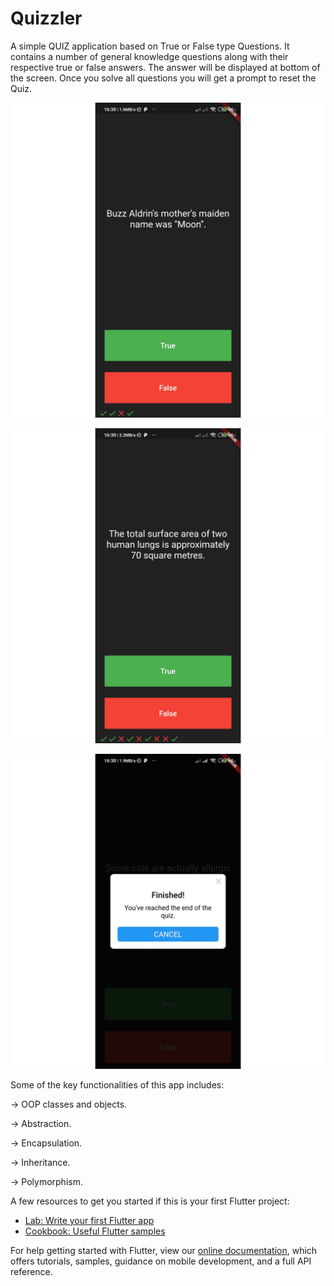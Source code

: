 # Quizzler

A simple QUIZ application based on True or False type Questions.
It contains a number of general knowledge questions along with their respective true or false answers.
The answer will be displayed at bottom of the screen.
Once you solve all questions you will get a prompt to reset the Quiz.

![Main Screen](./Screenshots/SS1.jpg)

![Main Screen](./Screenshots/SS2.jpg)

![Main Screen](./Screenshots/SS3.jpg)

Some of the key functionalities of this app includes:

-> OOP classes and objects.

-> Abstraction.

-> Encapsulation.

-> Inheritance.

-> Polymorphism.

A few resources to get you started if this is your first Flutter project:

- [Lab: Write your first Flutter app](https://flutter.dev/docs/get-started/codelab)
- [Cookbook: Useful Flutter samples](https://flutter.dev/docs/cookbook)

For help getting started with Flutter, view our
[online documentation](https://flutter.dev/docs), which offers tutorials,
samples, guidance on mobile development, and a full API reference.
